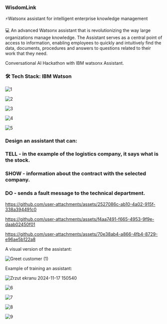 ### WisdomLink

⚡Watsonx assistant for intelligent enterprise knowledge management

💻 An advanced Watsonx assistant that is revolutionizing the way large organizations manage knowledge. The Assistant serves as a central point of access to information, enabling employees to quickly and intuitively find the data, documents, procedures and answers to questions related to their work that they need.

Conversational AI Hackathon with IBM watsonx Assistant.

### 🛠  Tech Stack: IBM Watson

![1](https://github.com/user-attachments/assets/2054a562-62f5-4318-8287-70df8e7ad55f)

![2](https://github.com/user-attachments/assets/538a9d9e-d5b5-4942-a99f-173ba4b200f6)

![3](https://github.com/user-attachments/assets/5abeefe0-1fb9-40fb-8474-45c278c0d890)

![4](https://github.com/user-attachments/assets/1a2ec460-9d69-4a77-92e7-68f82f760226)

![5](https://github.com/user-attachments/assets/65807e80-047e-4723-bc72-47b49a6d54c9)


### Design an assistant that can:
### TELL - in the example of the logistics company, it says what is the stock.
### SHOW - information about the contract with the selected company.
### DO - sends a fault message to the technical department.

https://github.com/user-attachments/assets/2527086c-ab10-4a02-915f-338a394491c0



https://github.com/user-attachments/assets/f4aa7491-f665-4953-9f9e-daab02450f01




https://github.com/user-attachments/assets/70e38ab4-a866-4fb4-8729-e96ae5b122a8

A visual version of the assistant:

![Greet customer (1)](https://github.com/user-attachments/assets/913da673-eb3d-4643-b35e-7ebfe634ba01)

Example of training an assistant:

![Zrzut ekranu 2024-11-17 150540](https://github.com/user-attachments/assets/253d2772-ec63-490f-9989-0fd0ea050aaa)

![6](https://github.com/user-attachments/assets/35e69d8d-8b48-4f0f-8bb4-d672133507dd)


![7](https://github.com/user-attachments/assets/ee989c9b-ecfc-4163-a233-68b794d10ba5)


![8](https://github.com/user-attachments/assets/432ca1be-4548-47f1-b95e-31508acd399f)

![9](https://github.com/user-attachments/assets/73ff19f6-387d-4f31-b92c-bbbd69ba8b46)


